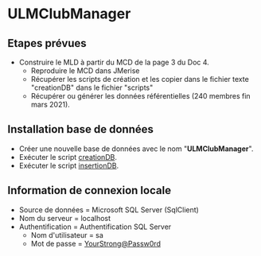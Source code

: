 # ULMClubManager

## Etapes prévues

*	Construire le MLD à partir du MCD de la page 3 du Doc 4.
    * Reproduire le MCD dans JMerise
    * Récupérer les scripts de création et les copier dans le fichier texte "creationDB" dans le fichier "scripts"
    * Récupérer ou générer les données référentielles (240 membres fin mars 2021).

## Installation base de données

* Créer une nouvelle base de données avec le nom "**ULMClubManager**".
* Exécuter le script [creationDB](./scripts/creationDB.sql).
* Exécuter le script [insertionDB](./scripts/insertionDB.sql).

## Information de connexion locale

* Source de données = Microsoft SQL Server (SqlClient)
* Nom du serveur = localhost
* Authentification = Authentification SQL Server
  * Nom d'utilisateur = sa
  * Mot de passe = <YourStrong@Passw0rd>